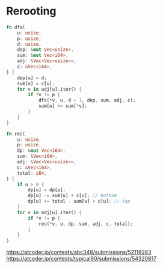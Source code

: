 # Rerooting

```rust
fn dfs(
    u: usize,
    p: usize,
    d: usize,
    dep: &mut Vec<usize>,
    sum: &mut Vec<i64>,
    adj: &Vec<Vec<usize>>,
    c: &Vec<i64>,
) {
    dep[u] = d;
    sum[u] = c[u];
    for v in adj[u].iter() {
        if *v != p {
            dfs(*v, u, d + 1, dep, sum, adj, c);
            sum[u] += sum[*v];
        }
    }
}

fn rec(
    u: usize,
    p: usize,
    dp: &mut Vec<i64>,
    sum: &Vec<i64>,
    adj: &Vec<Vec<usize>>,
    c: &Vec<i64>,
    total: i64,
) {
    if u > 0 {
        dp[u] = dp[p];
        dp[u] -= sum[u] + c[u]; // bottom
        dp[u] += total - sum[u] + c[u]; // top
    }
    for v in adj[u].iter() {
        if *v != p {
            rec(*v, u, dp, sum, adj, c, total);
        }
    }
}
```

<https://atcoder.jp/contests/abc348/submissions/52118283>
<https://atcoder.jp/contests/typical90/submissions/54320817>